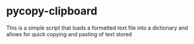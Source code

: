 # pycopy-clipboard

This is a simple script that loads a formatted text file into a dictionary and allows for quick copying and pasting of text stored
